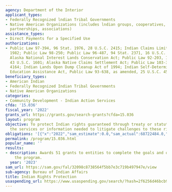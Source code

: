 ```yaml
---
agency: Department of the Interior
applicant_types:
- Federally Recognized lndian Tribal Governments
- Native American Organizations (includes lndian groups, cooperatives, corporations,
  partnerships, associations)
assistance_types:
- Direct Payments for a Specified Use
authorizations:
- Public Law 97-394, 96 Stat. 1976, 28 U.S.C. 2415; Indian Claims Limitation Act of
  1982; Public Law 98-250; Public Law 96-487, 94 Stat. 2371, 16 U.S.C. 3101 et seq.;
  Alaska National Interest Lands Conservation Act; Public Law 92-203, 106 Stat 2112-2125,
  43 U.S.C. 1601; Alaska Native Claims Settlement Act; Public Law 103-399, 108 Stat.
  4164; Indian Lands Open Dump Cleanup Act of 1994; Indian Self-Determination and
  Education Assistance Act, Public Law 93-638, as amended, 25 U.S.C. 450.
beneficiary_types:
- American Indian
- Federally Recognized Indian Tribal Governments
- Native American Organizations
categories:
- Community Development - Indian Action Services
cfda: '15.036'
fiscal_year: '2022'
grants_url: https://grants.gov/search-grants?cfda=15.036
layout: program
objective: To protect Indian rights guaranteed through treaty or statute by obtaining
  the services or information needed to litigate challenges to these rights.
obligations: '[{"x":"2022","sam_estimate":0.0,"sam_actual":68722484.0,"usa_spending_actual":44621594.56},{"x":"2023","sam_estimate":16036657.0,"sam_actual":0.0,"usa_spending_actual":57589507.33},{"x":"2024","sam_estimate":16000000.0,"sam_actual":0.0,"usa_spending_actual":7053969.67}]'
permalink: /program/15.036.html
popular_name: ''
results:
- description: Awards 51 grants to entities to complete the goals and objectives of
    the program.
  year: '2023'
sam_url: https://sam.gov/fal/32098c8738564f5bb7e3c719b497947e/view
sub-agency: Bureau of Indian Affairs
title: Indian Rights Protection
usaspending_url: https://www.usaspending.gov/search/?hash=2f6256d46bcb91120ac50963ab84b7d2
---
```

